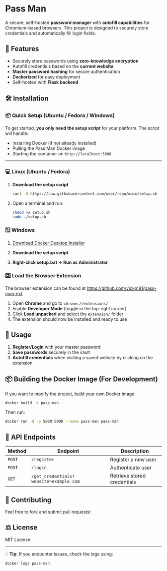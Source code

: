 # Pass Man

A secure, self-hosted **password manager** with **autofill capabilities** for Chromium-based browsers. This project is designed to securely store credentials and automatically fill login fields.

## 🚀 Features
- Securely store passwords using **zero-knowledge encryption**
- Autofill credentials based on the **current website**
- **Master password hashing** for secure authentication
- **Dockerized** for easy deployment
- Self-hosted with **Flask backend**

## 🛠️ Installation

### 📦 Quick Setup (Ubuntu / Fedora / Windows)

To get started, **you only need the setup script** for your platform. The script will handle:
- Installing Docker (if not already installed)
- Pulling the Pass Man Docker image
- Starting the container on `http://localhost:5000`

---

### 💻 Linux (Ubuntu / Fedora)

1. **Download the setup script**  
   ```sh
   curl -O https://raw.githubusercontent.com/user/repo/main/setup.sh

2. Open a terminal and run:
   ```sh
   chmod +x setup.sh
   sudo ./setup.sh

### 🪟 Windows
1. [Download Docker Desktop Installer](https://www.docker.com/products/docker-desktop/)

2. **Download the setup script**

3. **Right-click setup.bat → Run as Administrator**

### 2️⃣ **Load the Browser Extension**
The browser extension can be found at https://github.com/vickm81/pass-man-ext
1. Open **Chrome** and go to `chrome://extensions/`
2. Enable **Developer Mode** (toggle in the top-right corner)
3. Click **Load unpacked** and select the `extension/` folder
4. The extension should now be installed and ready to use

## 🔐 Usage
1. **Register/Login** with your master password
2. **Save passwords** securely in the vault
3. **Autofill credentials** when visiting a saved website by clicking on the extension

## 📦 Building the Docker Image (For Development)
If you want to modify the project, build your own Docker image:
```sh
docker build -t pass-man .
```
Then run:
```sh
docker run -d -p 5000:5000 --name pass-man pass-man
```

## 📝 API Endpoints
| Method | Endpoint | Description |
|--------|----------|-------------|
| `POST` | `/register` | Register a new user |
| `POST` | `/login` | Authenticate user |
| `GET` | `/get_credentials?website=example.com` | Retrieve stored credentials |

## 🤝 Contributing
Feel free to fork and submit pull requests!

## ⚖️ License
MIT License

---
💡 **Tip:** If you encounter issues, check the logs using:
```sh
docker logs pass-man
```

